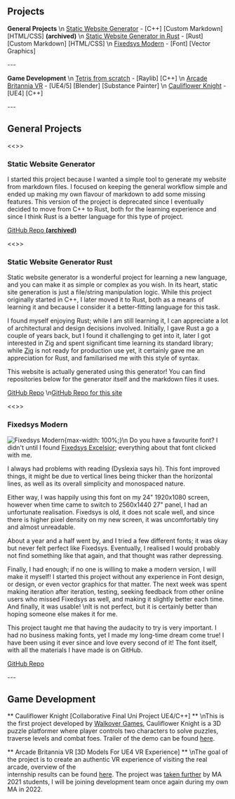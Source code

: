 ## Projects

**General Projects**
\n [Static Website Generator](#delwg) - [C++] [Custom Markdown] [HTML/CSS] **(archived)** 
\n [Static Website Generator in Rust](#delwgrust) - [Rust] [Custom Markdown] [HTML/CSS]
\n [Fixedsys Modern](#fixedsys) - [Font] [Vector Graphics]

\---

**Game Development**
\n [Tetris from scratch](#tetris) - [Raylib] [C++]
\n [Arcade Britannia VR](#arcade) - [UE4/5] [Blender] [Substance Painter]
\n [Cauliflower Knight](#knight) - [UE4] [C++]

\---
## General Projects

<<<delwg>>>
### Static Website Generator
I started this project because I wanted a simple tool to generate my website from markdown files. I focused on keeping the general workflow simple and ended up making my own flavour of markdown to add some missing features. This version of the project is deprecated since I eventually decided to move from C++ to Rust, both for the learning experience and since I think Rust is a better language for this type of project. 

[GitHub Repo **(archived)**](https://github.com/delinx/delwg) 


<<<delwgrust>>>
### Static Website Generator Rust
Static website generator is a wonderful project for learning a new language, and you can make it as simple or complex as you wish. In its heart, static site generation is just a file/string manipulation logic. While this project originally started in C++, I later moved it to Rust, both as a means of learning it and because I consider it a better-fitting language for this task. 

I found myself enjoying Rust; while I am still learning it, I can appreciate a lot of architectural and design decisions involved. Initially, I gave Rust a go a couple of years back, but I found it challenging to get into it, later I got interested in Zig and spent significant time learning its standard library; while [Zig](https://ziglang.org/) is not ready for production use yet, it certainly gave me an appreciation for Rust, and familiarised me with this style of syntax. 

This website is actually generated using this generator! You can find repositories below for the generator itself and the markdown files it uses. 

[GitHub Repo](https://github.com/delinx/delwgrust) 
\n[GitHub Repo for this site](https://github.com/delinx/delwg-del.cx) 


<<<fixedsys>>>
### Fixedsys Modern
![Fixedsys Modern](img/font.png){max-width: 100%;}\n
Do you have a favourite font? I didn't until I found [Fixedsys Excelsior](https://en.wikipedia.org/wiki/Fixedsys); everything about that font clicked with me. 

I always had problems with reading (Dyslexia says hi). This font improved things, it might be due to vertical lines being thicker than the horizontal lines, as well as its overall simplicity and monospaced nature.  

Either way, I was happily using this font on my 24" 1920x1080 screen, however when time came to switch to 2560x1440 27" panel, I had an unfortunate realisation. Fixedsys is old, it does not scale well, and since there is higher pixel density on my new screen, it was uncomfortably tiny and almost unreadable. 

About a year and a half went by, and I tried a few different fonts; it was okay but never felt perfect like Fixedsys. Eventually, I realised I would probably not find something like that again, and that thought was rather depressing. 

Finally, I had enough; if no one is willing to make a modern version, I will make it myself! I started this project without any experience in Font design, or design, or even vector graphics for that matter. The next week was spent making iteration after iteration, testing, seeking feedback from other online users who missed Fixedsys as well, and making it slightly better each time. And finally, it was usable! \nIt is not perfect, but it is certainly better than hoping someone else makes it for me. 

This project taught me that having the audacity to try is very important. I had no business making fonts, yet I made my long-time dream come true! I have been using it ever since and love every second of it! The font itself, with all the materials I have made is on GitHub. 

[GitHub Repo](https://github.com/delinx/Fixedsys-Modern) 


\---
## Game Development

** Cauliflower Knight [Collaborative Final Uni Project UE4/C++] **
\nThis is the first project developed by [Walkover Games](https://walkover.games/), Cauliflower Knight is a 3D 
puzzle platformer where player controls two characters to solve puzzles, traverse 
levels and combat foes. Trailer of the demo can be found [here](https://youtu.be/378HCHSAj28). 


** Arcade Britannia VR [3D Models For UE4 VR Experience] **
\nThe goal of the project is to create an authentic VR experience of visiting the real arcade, overview of the  
internship results can be found [here](https://youtu.be/SKBBQA5U170). The project was [taken further](https://cdn.discordapp.com/attachments/705814823354499092/976929686368174100/unknown-33.jpg) by MA 2021 students, I will be joining 
development team once again during my own MA in 2022.
